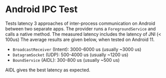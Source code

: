 # Android IPC Test

Tests latency 3 approaches of inter-process communication on Android between two separate apps.
The provider runs a `ForegroundService` and calls a native method. The measured latency includes the latency of JNI (< 100us)
The average results are given below, when tested on Android 11.
* `BroadcastReceiver` (Intent): 3000-6000 us (usually ~3000 us)
* `DatagramSocket` (UDP): 500-4000 us (usually ~1200 us)
* `BoundService` (AIDL): 300-800 us (usually ~500 us)

AIDL gives the best latency as expected.
